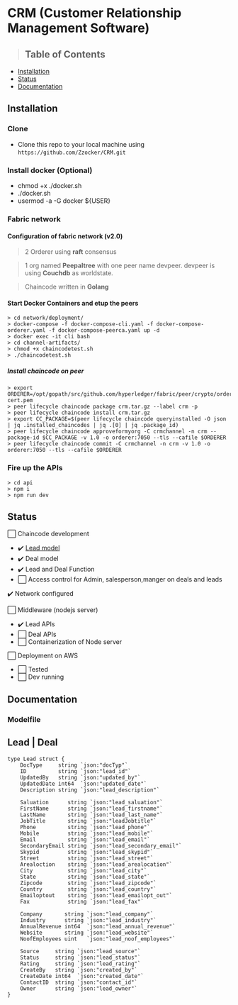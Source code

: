 # CRM (Customer Relationship Management Software)

>## Table of Contents

- [Installation](#installation)
- [Status](#status)
- [Documentation](#documentation)

## Installation

### Clone
- Clone this repo to your local machine using `https://github.com/Zzocker/CRM.git`

### Install docker (Optional)
- chmod +x ./docker.sh
- ./docker.sh
- usermod -a -G docker ${USER}

### Fabric network

#### Configuration of fabric network (v2.0)
> 2 Orderer using **raft** consensus

> 1 org named **Peepaltree** with one peer name devpeer. devpeer is using **Couchdb** as worldstate.

> Chaincode written in **Golang**

#### Start Docker Containers and etup the peers

    > cd network/deployment/
    > docker-compose -f docker-compose-cli.yaml -f docker-compose-orderer.yaml -f docker-compose-peerca.yaml up -d
    > docker exec -it cli bash
    > cd channel-artifacts/
    > chmod +x chaincodetest.sh
    > ./chaincodetest.sh

#####  Install chaincode on peer

    > export ORDERER=/opt/gopath/src/github.com/hyperledger/fabric/peer/crypto/ordererOrganizations/orderer.com/orderers/orderer/msp/tlscacerts/tlsca.orderer.com-cert.pem
    > peer lifecycle chaincode package crm.tar.gz --label crm -p 
    > peer lifecycle chaincode install crm.tar.gz
    > export CC_PACKAGE=$(peer lifecycle chaincode queryinstalled -O json | jq .installed_chaincodes | jq .[0] | jq .package_id)
    > peer lifecycle chaincode approveformyorg -C crmchannel -n crm --package-id $CC_PACKAGE -v 1.0 -o orderer:7050 --tls --cafile $ORDERER
    > peer lifecycle chaincode commit -C crmchannel -n crm -v 1.0 -o orderer:7050 --tls --cafile $ORDERER

### Fire up the APIs
    
    > cd api
    > npm i
    > npm run dev

## Status

:white_large_square: Chaincode development
- :heavy_check_mark: [Lead model](#leadmodel)
- :heavy_check_mark: Deal model
- :heavy_check_mark: Lead and Deal Function 
- :white_large_square: Access control for Admin, salesperson,manger on deals and leads 

:heavy_check_mark: Network configured

:white_large_square: Middleware (nodejs server)

- :heavy_check_mark: Lead APIs
- :white_large_square: Deal APIs
- :white_large_square: Containerization of Node server

:white_large_square: Deployment on AWS
- :white_large_square: Tested
- :white_large_square: Dev running

## Documentation

### Modelfile
Lead | Deal
-----------
```golang
type Lead struct {
	DocType     string `json:"docTyp"`
	ID          string `json:"lead_id"`
	UpdatedBy   string `json:"updated_by"`
	UpdatedDate int64  `json:"updated_date"`
	Description string `json:"lead_description"`

	Saluation      string `json:"lead_saluation"`
	FirstName      string `json:"lead_firstname"`
	LastName       string `json:"lead_last_name"`
	JobTitle       string `json:"leadJobtitle"`
	Phone          string `json:"lead_phone"`
	Mobile         string `json:"lead_mobile"`
	Email          string `json:"lead_email"`
	SecondaryEmail string `json:"lead_secondary_email"`
	Skypid         string `json:"lead_skypid"`
	Street         string `json:"lead_street"`
	Arealoction    string `json:"lead_arealocation"`
	City           string `json:"lead_city"`
	State          string `json:"lead_state"`
	Zipcode        string `json:"lead_zipcode"`
	Country        string `json:"lead_country"`
	Emailoptout    string `json:"lead_emailopt_out"`
	Fax            string `json:"lead_fax"`

	Company       string `json:"lead_company"`
	Industry      string `json:"lead_industry"`
	AnnualRevenue int64  `json:"lead_annual_revenue"`
	Website       string `json:"lead_website"`
	NoofEmployees uint   `json:"lead_noof_employees"`

	Source     string `json:"lead_source"`
	Status     string `json:"lead_status"`
	Rating     string `json:"lead_rating"`
	CreateBy   string `json:"created_by"`
	CreateDate int64  `json:"created_date"`
	ContactID  string `json:"contact_id"`
	Owner      string `json:"lead_owner"`
}
```